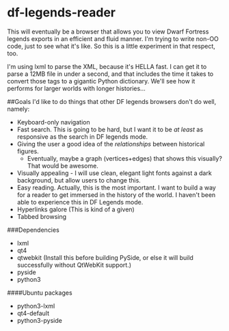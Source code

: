 df-legends-reader
=================

This will eventually be a browser that allows you to view Dwarf Fortress legends exports in an efficient and fluid manner. I'm trying to write non-OO code, just to see what it's like. So this is a little experiment in that respect, too. 

I'm using lxml to parse the XML, because it's HELLA fast. I can get it to parse a 12MB file in under a second, and that includes the time it takes to convert those tags to a gigantic Python dictionary. We'll see how it performs for larger worlds with longer histories...

##Goals
I'd like to do things that other DF legends browsers don't do well, namely:

* Keyboard-only navigation
* Fast search. This is going to be hard, but I want it to be *at least* as responsive as the search in DF legends mode.
* Giving the user a good idea of the *relationships* between historical figures.
    + Eventually, maybe a graph (vertices+edges) that shows this visually? That would be awesome.
* Visually appealing - I will use clean, elegant light fonts against a dark background, but allow users to change this.
* Easy reading. Actually, this is the most important. I want to build a way for a reader to get immersed in the history of the world. I haven't been able to experience this in DF Legends mode.
* Hyperlinks galore (This is kind of a given)
* Tabbed browsing

###Dependencies
* lxml
* qt4
* qtwebkit (Install this before building PySide, or else it will build successfully without QtWebKit support.)
* pyside
* python3

####Ubuntu packages
* python3-lxml
* qt4-default
* python3-pyside
